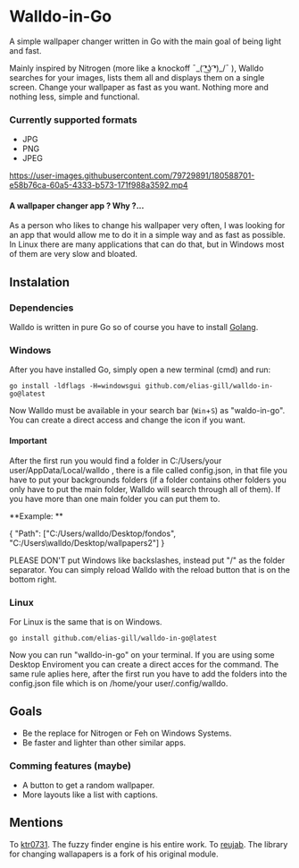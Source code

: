 # Walldo-in-Go
A simple wallpaper changer written in Go with the main goal of being light and fast.

Mainly inspired by Nitrogen (more like a knockoff  ¯\_( ͡❛͜ʖ ͡❛)_/¯ ), Walldo searches for your images, lists them all 
and displays them on a single screen.
Change your wallpaper as fast as you want. Nothing more and nothing less, simple and functional.

### Currently supported formats
- JPG
- PNG
- JPEG


https://user-images.githubusercontent.com/79729891/180588701-e58b76ca-60a5-4333-b573-171f988a3592.mp4


#### A wallpaper changer app ? Why ?... 
As a person who likes to change his wallpaper very often, I was looking for an app that would allow me to do it in a 
simple way and as fast as possible. In Linux there are many applications that can do that, 
but in Windows most of them are very slow and bloated.

## Instalation
### Dependencies 
Walldo is written in pure Go so of course you have to install [Golang](https://go.dev/doc/install).

### Windows
After you have installed Go, simply open a new terminal (cmd) and run:
````
go install -ldflags -H=windowsgui github.com/elias-gill/walldo-in-go@latest
````
Now Walldo must be available in your search bar (```Win```+```S```) as "waldo-in-go".
You can create a direct access and change the icon if you want.

#### Important
After the first run you would find a folder in C:/Users/your user/AppData/Local/walldo , there is a file called config.json, in that file you have to put your backgrounds folders (if a folder contains other folders you only have to put the main folder, Walldo will search through all of them). If you have more than one main folder you can put them to.

**Example: **

{
  "Path": ["C:/Users/walldo/Desktop/fondos", "C:/Users\walldo/Desktop/wallpapers2"]
}

PLEASE DON'T put Windows like backslashes, instead put "/" as the folder separator.
You can simply reload Walldo with the reload button that is on the bottom right.

### Linux
For Linux is the same that is on Windows.
````
go install github.com/elias-gill/walldo-in-go@latest
````
Now you can run "walldo-in-go" on your terminal. If you are using some Desktop Enviroment you can create a direct 
acces for the command.
The same rule aplies here, after the first run you have to add the folders into the config.json file which is on /home/your user/.config/walldo.

## Goals
- Be the replace for Nitrogen or Feh on Windows Systems. 
- Be faster and lighter than other similar apps.

### Comming features (maybe)
- A button to get a random wallpaper.
- More layouts like a list with captions.

## Mentions
To [ktr0731](https://github.com/ktr07310). The fuzzy finder engine is his entire work.
To [reujab](https://github.com/reujab/wallpaper). The library for changing wallapapers is a fork of his original module.
